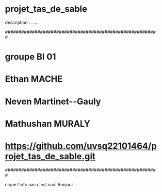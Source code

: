 # projet_tas_de_sable
description : ......

#########################################################
# groupe BI 01
# Ethan MACHE
# Neven Martinet--Gauly
# Mathushan MURALY
# https://github.com/uvsq22101464/projet_tas_de_sable.git
#########################################################

nique l'info
nan c'est cool
Bonjour